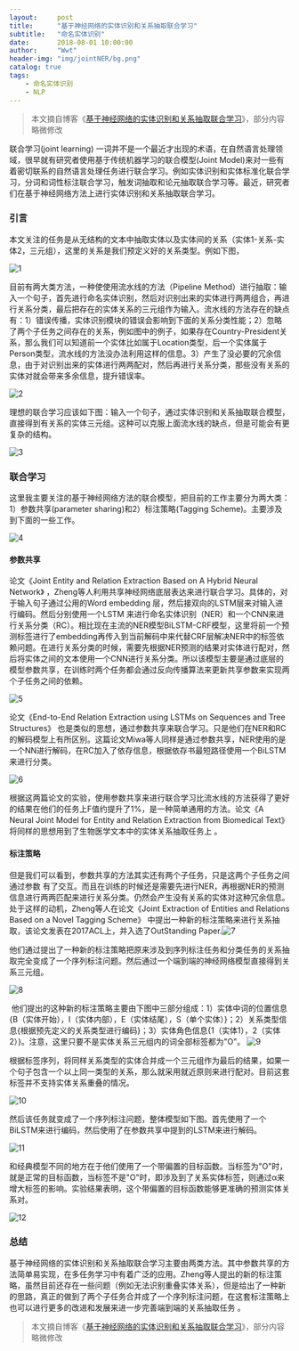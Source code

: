 ```yaml
---
layout:     post
title:      "基于神经网络的实体识别和关系抽取联合学习"
subtitle:   "命名实体识别"
date:       2018-08-01 10:00:00
author:     "Wwt"
header-img: "img/jointNER/bg.png"
catalog: true
tags:  
    - 命名实体识别
	- NLP
---
```



>本文摘自博客《[基于神经网络的实体识别和关系抽取联合学习](https://www.cnblogs.com/robert-dlut/p/7710735.html)》，部分内容略微修改


联合学习(joint learning) 一词并不是一个最近才出现的术语，在自然语言处理领域，很早就有研究者使用基于传统机器学习的联合模型(Joint Model)来对一些有着密切联系的自然语言处理任务进行联合学习。例如实体识别和实体标准化联合学习，分词和词性标注联合学习，触发词抽取和论元抽取联合学习等。最近，研究者们在基于神经网络方法上进行实体识别和关系抽取联合学习。

### 引言

本文关注的任务是从无结构的文本中抽取实体以及实体间的关系（实体1-关系-实体2，三元组），这里的关系是我们预定义好的关系类型。例如下图，

![1](/img/jointNER/1.png)

目前有两大类方法，一种使使用流水线的方法（Pipeline Method）进行抽取：输入一个句子，首先进行命名实体识别，然后对识别出来的实体进行两两组合，再进行关系分类，最后把存在的实体关系的三元组作为输入。流水线的方法存在的缺点有：1）错误传播，实体识别模块的错误会影响到下面的关系分类性能；2）忽略了两个子任务之间存在的关系，例如图中的例子，如果存在Country-President关系，那么我们可以知道前一个实体比如属于Location类型，后一个实体属于Person类型，流水线的方法没办法利用这样的信息。3）产生了没必要的冗余信息，由于对识别出来的实体进行两两配对，然后再进行关系分类，那些没有关系的实体对就会带来多余信息，提升错误率。

![2](/img/jointNER/2.png)

理想的联合学习应该如下图：输入一个句子，通过实体识别和关系抽取联合模型，直接得到有关系的实体三元组。这种可以克服上面流水线的缺点，但是可能会有更复杂的结构。

![3](/img/jointNER/3.png)

### 联合学习

这里我主要关注的基于神经网络方法的联合模型，把目前的工作主要分为两大类：1）参数共享(parameter sharing)和2）标注策略(Tagging Scheme)。主要涉及到下面的一些工作。

![4](/img/jointNER/4.png)

#### 参数共享

论文《Joint Entity and Relation Extraction Based on A Hybrid Neural Network》 ，Zheng等人利用共享神经网络底层表达来进行联合学习。具体的，对于输入句子通过公用的Word embedding 层，然后接双向的LSTM层来对输入进行编码。然后分别使用一个LSTM 来进行命名实体识别（NER）和一个CNN来进行关系分类（RC）。相比现在主流的NER模型BiLSTM-CRF模型，这里将前一个预测标签进行了embedding再传入到当前解码中来代替CRF层解决NER中的标签依赖问题。在进行关系分类的时候，需要先根据NER预测的结果对实体进行配对，然后将实体之间的文本使用一个CNN进行关系分类。所以该模型主要是通过底层的模型参数共享，在训练时两个任务都会通过反向传播算法来更新共享参数来实现两个子任务之间的依赖。

![5](/img/jointNER/5.png)

论文《End-to-End Relation Extraction using LSTMs on Sequences and Tree Structures》 也是类似的思想，通过参数共享来联合学习。只是他们在NER和RC的解码模型上有所区别。这篇论文Miwa等人同样是通过参数共享，NER使用的是一个NN进行解码，在RC加入了依存信息，根据依存书最短路径使用一个BiLSTM来进行分类。

![6](/img/jointNER/6.png)

根据这两篇论文的实验，使用参数共享来进行联合学习比流水线的方法获得了更好的结果在他们的任务上F值约提升了1%，是一种简单通用的方法。论文《A Neural Joint Model for Entity and Relation Extraction from Biomedical Text》将同样的思想用到了生物医学文本中的实体关系抽取任务上 。

#### 标注策略

但是我们可以看到，参数共享的方法其实还有两个子任务，只是这两个子任务之间通过参数 有了交互。而且在训练的时候还是需要先进行NER，再根据NER的预测信息进行两两匹配来进行关系分类。仍然会产生没有关系的实体对这种冗余信息。处于这样的动机，Zheng等人在论文《Joint Extraction of Entities and Relations Based on a Novel Tagging Scheme》 中提出一种新的标注策略来进行关系抽取，该论文发表在2017ACL上，并入选了OutStanding Paper.![7](/img/jointNER/7.png)

他们通过提出了一种新的标注策略把原来涉及到序列标注任务和分类任务的关系抽取完全变成了一个序列标注问题。然后通过一个端到端的神经网络模型直接得到关系三元组。

![8](/img/jointNER/8.png)

 他们提出的这种新的标注策略主要由下图中三部分组成：1）实体中词的位置信息{B（实体开始），I（实体内部），E（实体结尾），S（单个实体）}；2）关系类型信息{根据预先定义的关系类型进行编码}；3）实体角色信息{1（实体1），2（实体2）}。注意，这里只要不是实体关系三元组内的词全部标签都为"O"。 ![9](/img/jointNER/9.png)

根据标签序列，将同样关系类型的实体合并成一个三元组作为最后的结果，如果一个句子包含一个以上同一类型的关系，那么就采用就近原则来进行配对。目前这套标签并不支持实体关系重叠的情况。 

![10](/img/jointNER/10.png)

然后该任务就变成了一个序列标注问题，整体模型如下图。首先使用了一个BiLSTM来进行编码，然后使用了在参数共享中提到的LSTM来进行解码。 

![11](/img/jointNER/11.png)

和经典模型不同的地方在于他们使用了一个带偏置的目标函数。当标签为"O"时，就是正常的目标函数，当标签不是"O"时，即涉及到了关系实体标签，则通过α来增大标签的影响。实验结果表明，这个带偏置的目标函数能够更准确的预测实体关系对。

 ![12](/img/jointNER/12.png)



### 总结

基于神经网络的实体识别和关系抽取联合学习主要由两类方法。其中参数共享的方法简单易实现，在多任务学习中有着广泛的应用。Zheng等人提出的新的标注策略，虽然目前还存在一些问题（例如无法识别重叠实体关系），但是给出了一种新的思路，真正的做到了两个子任务合并成了一个序列标注问题，在这套标注策略上也可以进行更多的改进和发展来进一步完善端到端的关系抽取任务 。

> 本文摘自博客《[基于神经网络的实体识别和关系抽取联合学习](https://www.cnblogs.com/robert-dlut/p/7710735.html)》，部分内容略微修改











